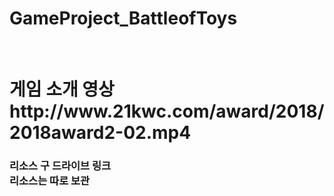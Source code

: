 # GameProject_BattleofToys

<br>
<h1> 게임 소개 영상
http://www.21kwc.com/award/2018/2018award2-02.mp4
  
<h3> 리소스 구 드라이브 링크 <br>
  리소스는 따로 보관
